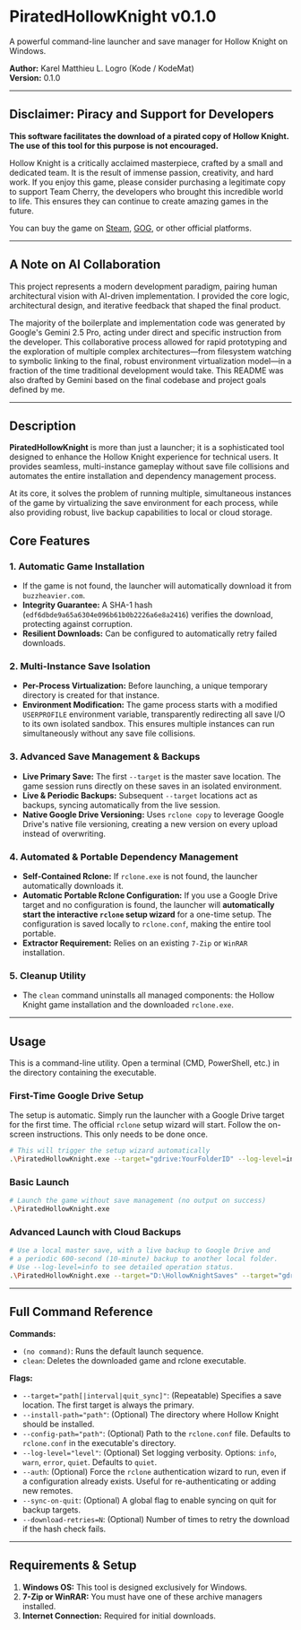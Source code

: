 # PiratedHollowKnight v0.1.0

A powerful command-line launcher and save manager for Hollow Knight on Windows.

**Author:** Karel Matthieu L. Logro (Kode / KodeMat)  
**Version:** 0.1.0

---

## Disclaimer: Piracy and Support for Developers

**This software facilitates the download of a pirated copy of Hollow Knight. The use of this tool for this purpose is not encouraged.**

Hollow Knight is a critically acclaimed masterpiece, crafted by a small and dedicated team. It is the result of immense passion, creativity, and hard work. If you enjoy this game, please consider purchasing a legitimate copy to support Team Cherry, the developers who brought this incredible world to life. This ensures they can continue to create amazing games in the future.

You can buy the game on [Steam](https://store.steampowered.com/app/367520/Hollow_Knight/), [GOG](https://www.gog.com/game/hollow_knight), or other official platforms.

---

## A Note on AI Collaboration

This project represents a modern development paradigm, pairing human architectural vision with AI-driven implementation. I provided the core logic, architectural design, and iterative feedback that shaped the final product.

The majority of the boilerplate and implementation code was generated by Google's Gemini 2.5 Pro, acting under direct and specific instruction from the developer. This collaborative process allowed for rapid prototyping and the exploration of multiple complex architectures—from filesystem watching to symbolic linking to the final, robust environment virtualization model—in a fraction of the time traditional development would take. This README was also drafted by Gemini based on the final codebase and project goals defined by me.

---

## Description

**PiratedHollowKnight** is more than just a launcher; it is a sophisticated tool designed to enhance the Hollow Knight experience for technical users. It provides seamless, multi-instance gameplay without save file collisions and automates the entire installation and dependency management process.

At its core, it solves the problem of running multiple, simultaneous instances of the game by virtualizing the save environment for each process, while also providing robust, live backup capabilities to local or cloud storage.

## Core Features

### 1. Automatic Game Installation
- If the game is not found, the launcher will automatically download it from `buzzheavier.com`.
- **Integrity Guarantee:** A SHA-1 hash (`edf6dbde9a65a6304e096b61b0b2226a6e8a2416`) verifies the download, protecting against corruption.
- **Resilient Downloads:** Can be configured to automatically retry failed downloads.

### 2. Multi-Instance Save Isolation
- **Per-Process Virtualization:** Before launching, a unique temporary directory is created for that instance.
- **Environment Modification:** The game process starts with a modified `USERPROFILE` environment variable, transparently redirecting all save I/O to its own isolated sandbox. This ensures multiple instances can run simultaneously without any save file collisions.

### 3. Advanced Save Management & Backups
- **Live Primary Save:** The first `--target` is the master save location. The game session runs directly on these saves in an isolated environment.
- **Live & Periodic Backups:** Subsequent `--target` locations act as backups, syncing automatically from the live session.
- **Native Google Drive Versioning:** Uses `rclone copy` to leverage Google Drive's native file versioning, creating a new version on every upload instead of overwriting.

### 4. Automated & Portable Dependency Management
- **Self-Contained Rclone:** If `rclone.exe` is not found, the launcher automatically downloads it.
- **Automatic Portable Rclone Configuration:** If you use a Google Drive target and no configuration is found, the launcher will **automatically start the interactive `rclone` setup wizard** for a one-time setup. The configuration is saved locally to `rclone.conf`, making the entire tool portable.
- **Extractor Requirement:** Relies on an existing `7-Zip` or `WinRAR` installation.

### 5. Cleanup Utility
- The `clean` command uninstalls all managed components: the Hollow Knight game installation and the downloaded `rclone.exe`.

---

## Usage

This is a command-line utility. Open a terminal (CMD, PowerShell, etc.) in the directory containing the executable.

### First-Time Google Drive Setup
The setup is automatic. Simply run the launcher with a Google Drive target for the first time. The official `rclone` setup wizard will start. Follow the on-screen instructions. This only needs to be done once.
```sh
# This will trigger the setup wizard automatically
.\PiratedHollowKnight.exe --target="gdrive:YourFolderID" --log-level=info
```

### Basic Launch
```sh
# Launch the game without save management (no output on success)
.\PiratedHollowKnight.exe
```

### Advanced Launch with Cloud Backups
```sh
# Use a local master save, with a live backup to Google Drive and
# a periodic 600-second (10-minute) backup to another local folder.
# Use --log-level=info to see detailed operation status.
.\PiratedHollowKnight.exe --target="D:\HollowKnightSaves" --target="gdrive:YourFolderID|0|true" --target="E:\Backups|600" --log-level=info
```

---

## Full Command Reference

**Commands:**
- `(no command)`: Runs the default launch sequence.
- `clean`: Deletes the downloaded game and rclone executable.

**Flags:**
- `--target="path[|interval|quit_sync]"`: (Repeatable) Specifies a save location. The first target is always the primary.
- `--install-path="path"`: (Optional) The directory where Hollow Knight should be installed.
- `--config-path="path"`: (Optional) Path to the `rclone.conf` file. Defaults to `rclone.conf` in the executable's directory.
- `--log-level="level"`: (Optional) Set logging verbosity. Options: `info`, `warn`, `error`, `quiet`. Defaults to `quiet`.
- `--auth`: (Optional) Force the `rclone` authentication wizard to run, even if a configuration already exists. Useful for re-authenticating or adding new remotes.
- `--sync-on-quit`: (Optional) A global flag to enable syncing on quit for backup targets.
- `--download-retries=N`: (Optional) Number of times to retry the download if the hash check fails.

---

## Requirements & Setup

1.  **Windows OS:** This tool is designed exclusively for Windows.
2.  **7-Zip or WinRAR:** You must have one of these archive managers installed.
3.  **Internet Connection:** Required for initial downloads.